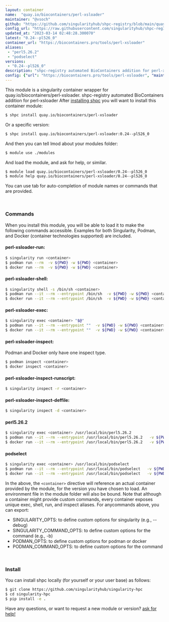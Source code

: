 ```yaml
---
layout: container
name:  "quay.io/biocontainers/perl-xsloader"
maintainer: "@vsoch"
github: "https://github.com/singularityhub/shpc-registry/blob/main/quay.io/biocontainers/perl-xsloader/container.yaml"
config_url: "https://raw.githubusercontent.com/singularityhub/shpc-registry/main/quay.io/biocontainers/perl-xsloader/container.yaml"
updated_at: "2023-03-14 02:48:28.300070"
latest: "0.24--pl526_0"
container_url: "https://biocontainers.pro/tools/perl-xsloader"
aliases:
 - "perl5.26.2"
 - "podselect"
versions:
 - "0.24--pl526_0"
description: "shpc-registry automated BioContainers addition for perl-xsloader"
config: {"url": "https://biocontainers.pro/tools/perl-xsloader", "maintainer": "@vsoch", "description": "shpc-registry automated BioContainers addition for perl-xsloader", "latest": {"0.24--pl526_0": "sha256:bca2656c1b2ba010c89ab6fc870acf4f65ae82543157ece4770e984604fb6404"}, "tags": {"0.24--pl526_0": "sha256:bca2656c1b2ba010c89ab6fc870acf4f65ae82543157ece4770e984604fb6404"}, "docker": "quay.io/biocontainers/perl-xsloader", "aliases": {"perl5.26.2": "/usr/local/bin/perl5.26.2", "podselect": "/usr/local/bin/podselect"}}
---
```


This module is a singularity container wrapper for quay.io/biocontainers/perl-xsloader.
shpc-registry automated BioContainers addition for perl-xsloader
After [installing shpc](#install) you will want to install this container module:


```bash
$ shpc install quay.io/biocontainers/perl-xsloader
```

Or a specific version:

```bash
$ shpc install quay.io/biocontainers/perl-xsloader:0.24--pl526_0
```

And then you can tell lmod about your modules folder:

```bash
$ module use ./modules
```

And load the module, and ask for help, or similar.

```bash
$ module load quay.io/biocontainers/perl-xsloader/0.24--pl526_0
$ module help quay.io/biocontainers/perl-xsloader/0.24--pl526_0
```

You can use tab for auto-completion of module names or commands that are provided.

<br>

### Commands

When you install this module, you will be able to load it to make the following commands accessible.
Examples for both Singularity, Podman, and Docker (container technologies supported) are included.

#### perl-xsloader-run:

```bash
$ singularity run <container>
$ podman run --rm  -v ${PWD} -w ${PWD} <container>
$ docker run --rm  -v ${PWD} -w ${PWD} <container>
```

#### perl-xsloader-shell:

```bash
$ singularity shell -s /bin/sh <container>
$ podman run --it --rm --entrypoint /bin/sh  -v ${PWD} -w ${PWD} <container>
$ docker run --it --rm --entrypoint /bin/sh  -v ${PWD} -w ${PWD} <container>
```

#### perl-xsloader-exec:

```bash
$ singularity exec <container> "$@"
$ podman run --it --rm --entrypoint ""  -v ${PWD} -w ${PWD} <container> "$@"
$ docker run --it --rm --entrypoint ""  -v ${PWD} -w ${PWD} <container> "$@"
```

#### perl-xsloader-inspect:

Podman and Docker only have one inspect type.

```bash
$ podman inspect <container>
$ docker inspect <container>
```

#### perl-xsloader-inspect-runscript:

```bash
$ singularity inspect -r <container>
```

#### perl-xsloader-inspect-deffile:

```bash
$ singularity inspect -d <container>
```


#### perl5.26.2

```bash
$ singularity exec <container> /usr/local/bin/perl5.26.2
$ podman run --it --rm --entrypoint /usr/local/bin/perl5.26.2   -v ${PWD} -w ${PWD} <container> -c " $@"
$ docker run --it --rm --entrypoint /usr/local/bin/perl5.26.2   -v ${PWD} -w ${PWD} <container> -c " $@"
```


#### podselect

```bash
$ singularity exec <container> /usr/local/bin/podselect
$ podman run --it --rm --entrypoint /usr/local/bin/podselect   -v ${PWD} -w ${PWD} <container> -c " $@"
$ docker run --it --rm --entrypoint /usr/local/bin/podselect   -v ${PWD} -w ${PWD} <container> -c " $@"
```



In the above, the `<container>` directive will reference an actual container provided
by the module, for the version you have chosen to load. An environment file in the
module folder will also be bound. Note that although a container
might provide custom commands, every container exposes unique exec, shell, run, and
inspect aliases. For anycommands above, you can export:

 - SINGULARITY_OPTS: to define custom options for singularity (e.g., --debug)
 - SINGULARITY_COMMAND_OPTS: to define custom options for the command (e.g., -b)
 - PODMAN_OPTS: to define custom options for podman or docker
 - PODMAN_COMMAND_OPTS: to define custom options for the command

<br>

### Install

You can install shpc locally (for yourself or your user base) as follows:

```bash
$ git clone https://github.com/singularityhub/singularity-hpc
$ cd singularity-hpc
$ pip install -e .
```

Have any questions, or want to request a new module or version? [ask for help!](https://github.com/singularityhub/singularity-hpc/issues)
